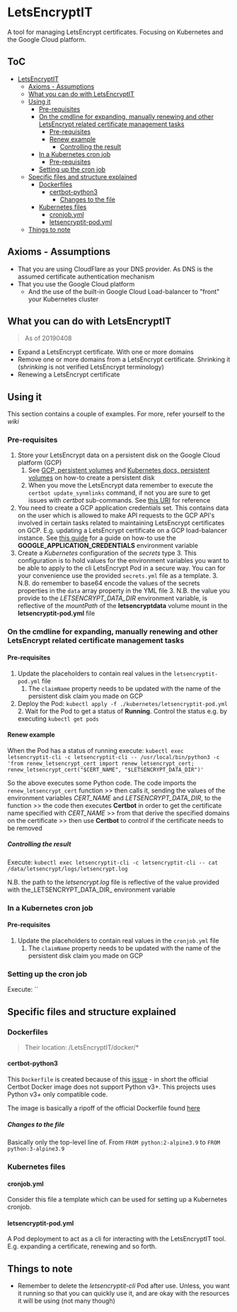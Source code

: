 # LetsEncryptIT

A tool for managing LetsEncrypt certificates. Focusing on Kubernetes and the Google Cloud platform.

## ToC <!-- omit in toc -->

- [LetsEncryptIT](#letsencryptit)
  - [Axioms - Assumptions](#axioms---assumptions)
  - [What you can do with LetsEncryptIT](#what-you-can-do-with-letsencryptit)
  - [Using it](#using-it)
    - [Pre-requisites](#pre-requisites)
    - [On the cmdline for expanding, manually renewing and other LetsEncrypt related certificate management tasks](#on-the-cmdline-for-expanding-manually-renewing-and-other-letsencrypt-related-certificate-management-tasks)
      - [Pre-requisites](#pre-requisites-1)
      - [Renew example](#renew-example)
        - [Controlling the result](#controlling-the-result)
    - [In a Kubernetes cron job](#in-a-kubernetes-cron-job)
      - [Pre-requisites](#pre-requisites-2)
    - [Setting up the cron job](#setting-up-the-cron-job)
  - [Specific files and structure explained](#specific-files-and-structure-explained)
    - [Dockerfiles](#dockerfiles)
      - [certbot-python3](#certbot-python3)
        - [Changes to the file](#changes-to-the-file)
    - [Kubernetes files](#kubernetes-files)
      - [cronjob.yml](#cronjobyml)
      - [letsencryptit-pod.yml](#letsencryptit-podyml)
  - [Things to note](#things-to-note)

## Axioms - Assumptions

- That you are using CloudFlare as your DNS provider. As DNS is the assumed certificate authentication mechanism
- That you use the Google Cloud platform
  - And the use of the built-in Google Cloud Load-balancer to "front" your Kubernetes cluster

## What you can do with LetsEncryptIT

> As of 20190408

- Expand a LetsEncrypt certificate. With one or more domains
- Remove one or more domains from a LetsEncrypt certificate. Shrinking it (_shrinking_ is not verified LetsEncrypt terminology)
- Renewing a LetsEncrypt certificate

## Using it

This section contains a couple of examples. For more, refer yourself to the _wiki_

### Pre-requisites

1. Store your LetsEncrypt data on a persistent disk on the Google Cloud platform (GCP)
    1. See [GCP, persistent volumes](https://cloud.google.com/kubernetes-engine/docs/concepts/persistent-volumes) and [Kubernetes docs, persistent volumes](https://kubernetes.io/docs/concepts/storage/persistent-volumes/) on how-to create a persistent disk
    2. When you move the LetsEncrypt data remember to execute the `certbot update_synmlinks` command, if not you are sure to get issues with _certbot_  sub-commands. See [this URI](https://certbot.eff.org/docs/using.html#modifying-the-renewal-configuration-file) for reference
2. You need to create a GCP application credentials set. This contains data on the user which is allowed to make API requests to the GCP API's involved in certain tasks related to maintaining LetsEncrypt certificates on GCP. E.g. updating a LetsEncrypt certificate on a GCP load-balancer instance. See [this guide](https://cloud.google.com/docs/authentication/getting-started#verifying_authentication
) for a guide on how-to use the __GOOGLE_APPLICATION_CREDENTIALS__ environment variable
3. Create a _Kubernetes_  configuration of the _secrets_ type
    3. This configuration is to hold values for the environment variables you want to be able to apply to the cli LetsEncrypt Pod in a secure way. You can for your convenience use the provided `secrets.yml` file as a template.
        3. N.B. do remember to base64 encode the values of the secrets properties in the `data` array property in the YML file
        3. N.B. the value you provide to the _LETSENCRYPT_DATA_DIR_ environment variable, is reflective of the _mountPath_ of the __letsencryptdata__ volume mount in the __letsencryptit-pod.yml__ file

### On the cmdline for expanding, manually renewing and other LetsEncrypt related certificate management tasks

#### Pre-requisites

1. Update the placeholders to contain real values in the `letsencryptit-pod.yml` file
    1. The `claimName` property needs to be updated with the name of the persistent disk claim you made on GCP
2. Deploy the Pod: `kubectl apply -f ./kubernetes/letsencryptit-pod.yml`
    2. Wait for the Pod to get a status of __Running__. Control the status e.g. by executing `kubectl get pods`

#### Renew example

When the Pod has a status of running execute: `kubectl exec letsencryptit-cli -c letsencryptit-cli -- /usr/local/bin/python3 -c 'from renew_letsencrypt_cert import renew_letsencrypt_cert; renew_letsencrypt_cert("$CERT_NAME", "$LETSENCRYPT_DATA_DIR")'`

So the above executes some Python code. The code imports the `renew_letsencrypt_cert` function >> then calls it, sending the values of the environment variables _CERT_NAME_ and _LETSENCRYPT_DATA_DIR_, to the function >> the code then executes __Certbot__ in order to get the certificate name specified with _CERT_NAME_ >> from that derive the specified domains on the certificate >> then use __Certbot__ to control if the certificate needs to be removed

##### Controlling the result

Execute: `kubectl exec letsencryptit-cli -c letsencryptit-cli -- cat /data/letsencrypt/logs/letsencrypt.log`

N.B. the path to the _letsencrypt.log_ file is reflective of the value provided with the_LETSENCRYPT_DATA_DIR_ environment variable

### In a Kubernetes cron job

#### Pre-requisites

1. Update the placeholders to contain real values in the `cronjob.yml` file
    1. The `claimName` property needs to be updated with the name of the persistent disk claim you made on GCP

### Setting up the cron job

Execute: ``

## Specific files and structure explained

### Dockerfiles

> Their location: /LetsEncryptIT/docker/*

#### certbot-python3

This `Dockerfile` is created because of this [issue](https://github.com/certbot/certbot/issues/6851) - in short the official Certbot Docker image does not support Python v3+. This projects uses Python v3+ only compatible code.

The image is basically a ripoff of the official Dockerfile found [here](https://github.com/certbot/certbot/blob/master/Dockerfile)

##### Changes to the file

Basically only the top-level line of. From `FROM python:2-alpine3.9` to `FROM python:3-alpine3.9`

### Kubernetes files

#### cronjob.yml

Consider this file a template which can be used for setting up a Kubernetes cronjob.

#### letsencryptit-pod.yml

A Pod deployment to act as a cli for interacting with the LetsEncryptIT tool. E.g. expanding a certificate, renewing and so forth.

## Things to note

* Remember to delete the _letsencryptit-cli_ Pod after use. Unless, you want it running so that you can quickly use it, and are okay with the resources it will be using (not many though)